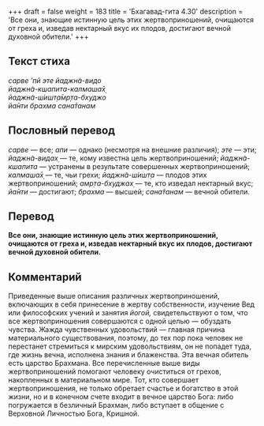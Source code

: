 +++
draft = false
weight = 183
title = 'Бхагавад-гита 4.30'
description = 'Все они, знающие истинную цель этих жертвоприношений, очищаются от греха и, изведав нектарный вкус их плодов, достигают вечной духовной обители.'
+++

## Текст стиха

_сарве ’пй эте йаджн̃а-видо  
йаджн̃а-кшапита-калмаша̄х̣  
йаджн̃а-ш́ишт̣а̄мр̣та-бхуджо  
йа̄нти брахма сана̄танам_

## Пословный перевод

_сарве_ — все; _апи_ — однако (несмотря на внешние различия); _эте_ — эти; _йаджн̃а_\-_видах̣_ — те, кому известна цель жертвоприношений; _йаджн̃а_\-_кшапита_ — устранены в результате совершенных жертвоприношений; _калмаша̄х̣_ — те, чьи грехи; _йаджн̃а_\-_ш́ишт̣а_ — плодов этих жертвоприношений; _амр̣та_\-_бхуджах̣_ — те, кто изведал нектарный вкус; _йа̄нти_ — достигают; _брахма_ — высшей; _сана̄танам_ — вечной обители.

## Перевод

**Все они, знающие истинную цель этих жертвоприношений, очищаются от греха и, изведав нектарный вкус их плодов, достигают вечной духовной обители.**

## Комментарий

Приведенные выше описания различных жертвоприношений, включающих в себя принесение в жертву собственности, изучение Вед или философских учений и занятия _йогой,_ свидетельствуют о том, что все жертвоприношения совершаются с одной целью — обуздать чувства. Жажда чувственных удовольствий — главная причина материального существования, поэтому, до тех пор пока человек не перестанет стремиться к мирским удовольствиям, он не попадет туда, где жизнь вечна, исполнена знания и блаженства. Эта вечная обитель есть царство Брахмана. Все перечисленные выше виды жертвоприношений помогают человеку очиститься от грехов, накопленных в материальном мире. Тот, кто совершает жертвоприношения, не только обретает счастье и богатство в этой жизни, но и в конечном счете входит в вечное царство Бога: либо погружается в безличный Брахман, либо вступает в общение с Верховной Личностью Бога, Кришной.
